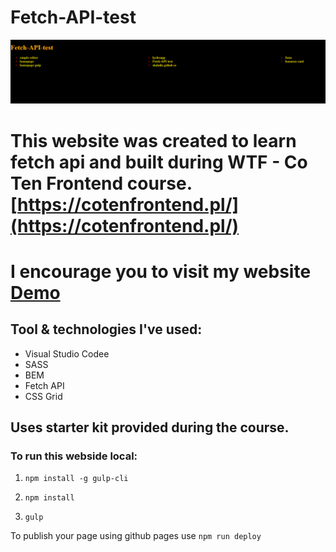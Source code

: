 # Fetch-API-test


![Fetch-API-test](src/assets/img/screenshot.PNG)

# This website was created to learn fetch api and built during WTF - Co Ten Frontend course. [https://cotenfrontend.pl/](https://cotenfrontend.pl/)


# I encourage you to visit my website [Demo](https://skalutki.github.io/Fetch-API-test/) 


## Tool & technologies I've used:

- Visual Studio Codee
- SASS
- BEM
- Fetch API
- CSS Grid




## Uses starter kit provided during the course. 

### To run this webside local:
1. `npm install -g gulp-cli`

2. `npm install`

3. `gulp`

To publish your page using github pages use `npm run deploy`

